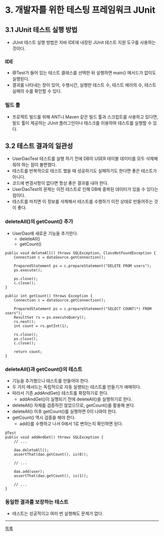 # 3. 개발자를 위한 테스팅 프레임워크 JUnit

## 3.1 JUnit 테스트 실행 방법

- JUnit 테스트 실행 방법은 자바 IDE에 내장된 JUnit 테스트 지원 도구를 사용하는 것이다.

### IDE

- @Test가 들어 있는 테스트 클래스를 선택한 뒤 실행하면 main() 메서드가 없이도 실행된다.
- 결과를 나타내는 창이 있어, 수행시간, 실행한 테스트 수, 테스트 에러의 수, 테스트 실패의 수를 확인할 수 있다.

### 빌드 툴

- 프로젝트 빌드를 위해 ANT나 Maven 같은 빌드 툴과 스크립트를 사용하고 있다면, 빌드 툴이 제공하는 JUnit 플러그인이나 태스크를 이용하여 테스트를 실행할 수 있다.


## 3.2 테스트 결과의 일관성

- UserDaoTest 테스트를 실행 하기 전에 DB의 USER 테이블 데이터를 모두 삭제해줘야 하는 점이 불편했다.
- 테스트를 반복적으로 테스트 했을 때 성공하기도 실패하기도 한다면 좋은 테스트가 아니다.
- 코드에 변경사항이 없다면 항상 좋은 결과를 내야 한다.
- UserDaoTest의 문제는 이전 테스트로 인해 DB에 중복된 데이터가 있을 수 있다는 점이다.
- 테스트를 마치면 이 정보를 삭제해서 테스트를 수행하기 이전 상태로 만들어주는 것이 좋다.

### deleteAll()의 getCount() 추가

- UserDao에 새로운 기능을 추가한다.
    - deleteAll()
    - getCount()

```
public void deleteAll() throws SQLException, ClassNotFoundException {
    Connection c = dataSource.getConnection();

    PreparedStatement ps = c.prepareStatement("DELETE FROM users");
    ps.execute();

    ps.close();
    c.close();
}

public int getCount() throws Exception {
    Connection c = dataSource.getConnection();

    PreparedStatement ps = c.prepareStatement("SELECT COUNT(*) FROM users");
    ResultSet rs = ps.executeQuery();
    rs.next();
    int count = rs.getInt(1);

    rs.close();
    ps.close();
    c.close();

    return count;
}
```

### deleteAll()과 getCount()의 테스트

- 기능을 추가했으니 테스트를 만들어야 한다.
- 두 가지 메서드는 독립적으로 자동 실행되는 테스트를 만들기가 애매하다.
- 따라서 기존 addAndGet() 테스트를 확장하기로 한다.
    - addAndGet()이 실행되기 전에 deleteAll()을 실행하기로 한다.
- deleteAll() 자체를 검증하진 않았으므로, getCount()를 활용해 본다.
- deleteAll() 이후 getCount()를 실행하면 0이 나와야 한다.
- getCount() 역시 검증을 해야 한다.
    - add()를 수행하고 나서 0에서 1로 변하는지 확인하면 된다.

```
@Test
public void addAndGet() throws SQLException {
    // ...

    dao.deleteAll();
    assertThat(dao.getCount(), is(0));

    // ...

    dao.add(user);
    assertThat(dao.getCount(), is(1));

    // ...
}
```

### 동일한 결과를 보장하는 테스트

- 테스트는 성공적이고 여러 번 실행해도 문제가 없다.

---
[목록](./index.md)
